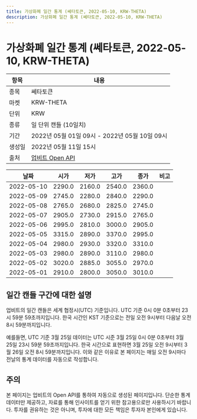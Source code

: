 ```yaml
---
title: 가상화폐 일간 통계 (쎄타토큰, 2022-05-10, KRW-THETA)
description: 가상화폐 일간 통계 (쎄타토큰, 2022-05-10, KRW-THETA)
---
```



가상화폐 일간 통계 (쎄타토큰, 2022-05-10, KRW-THETA)
===

|항목|내용|
|--|--|
|종목|쎄타토큰|
|마켓|KRW-THETA|
|단위|KRW|
|종류|일 단위 캔들 (10일치)|
|기간|2022년 05월 01일 09시 - 2022년 05월 10일 09시|
|생성일|2022년 05월 11일 15시|
|출처|[업비트 Open API](https://docs.upbit.com)|


|날짜|시가|저가|고가|종가|비고|
|--|--|--|--|--|--|
|2022-05-10|2290.0|2160.0|2540.0|2360.0|    |
|2022-05-09|2745.0|2280.0|2840.0|2290.0|    |
|2022-05-08|2765.0|2680.0|2825.0|2745.0|    |
|2022-05-07|2905.0|2730.0|2915.0|2765.0|    |
|2022-05-06|2995.0|2810.0|3000.0|2905.0|    |
|2022-05-05|3315.0|2890.0|3370.0|2995.0|    |
|2022-05-04|2980.0|2930.0|3320.0|3310.0|    |
|2022-05-03|2980.0|2890.0|3110.0|2980.0|    |
|2022-05-02|3020.0|2885.0|3055.0|2970.0|    |
|2022-05-01|2910.0|2800.0|3050.0|3010.0|    |


일간 캔들 구간에 대한 설명
---


업비트의 일간 캔들은 세계 협정시(UTC) 기준입니다. 
UTC 기준 0시 0분 0초부터 23시 59분 59초까지입니다. 
한국 시간인 KST 기준으로는 전일 오전 9시부터 다음날 오전 8시 59분까지입니다. 


예를들면, UTC 기준 3월 25일 데이터는 UTC 시준 3월 25일 0시 0분 0초부터 3월 25일 23시 59분 59초까지입니다. 
한국 시간으로 표현하면 3월 25일 오전 9시부터 3월 26일 오전 8시 59분까지입니다. 
이와 같은 이유로 본 페이지는 매일 오전 9시마다 전날의 통계 데이터를 자동으로 작성합니다. 


주의
---


본 페이지는 업비트의 Open API를 통하여 자동으로 생성된 페이지입니다. 
단순한 통계 데이터만 제공하고, 자료를 통해 인사이트를 얻기 위한 참고용으로만 사용하시기 바랍니다. 
투자를 권유하는 것은 아니며, 투자에 대한 모든 책임은 투자자 본인에게 있습니다. 
